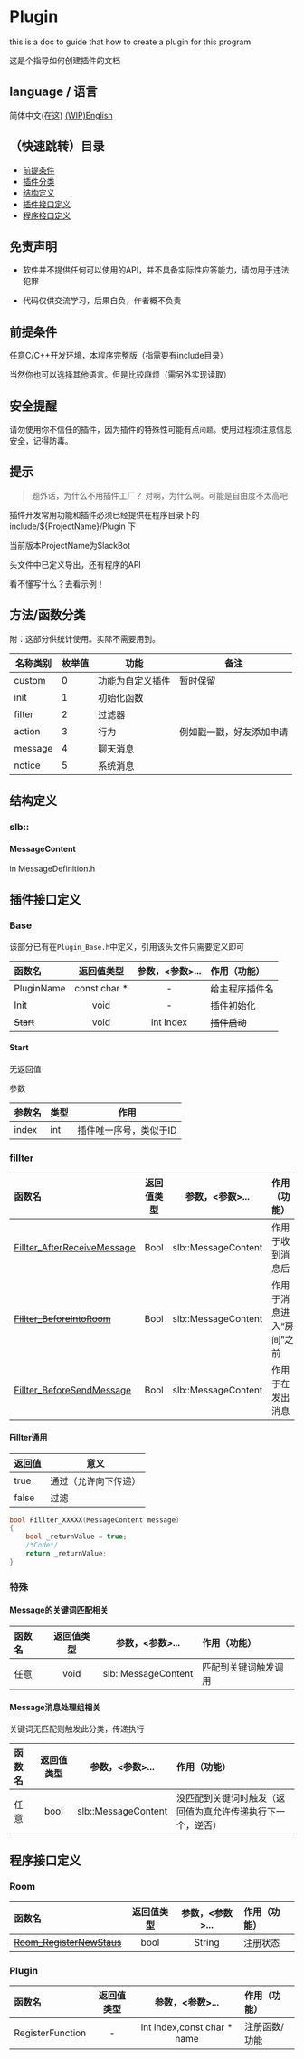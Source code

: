 # Plugin

this is a doc to guide that how to create a plugin for this program

这是个指导如何创建插件的文档

## language / 语言

简体中文(在这)  [(WIP)English](./en/Plugin.md)

## （快速跳转）目录

- [前提条件](#前提条件)
- [插件分类](#插件分类)
- [结构定义](#结构定义)
- [插件接口定义](#插件接口定义)
- [程序接口定义](#程序接口定义)

## 免责声明

- 软件并不提供任何可以使用的API，并不具备实际性应答能力，请勿用于违法犯罪

- 代码仅供交流学习，后果自负，作者概不负责

## 前提条件

任意C/C++开发环境，本程序完整版（指需要有include目录）

当然你也可以选择其他语言。但是比较麻烦（需另外实现读取）

## 安全提醒

请勿使用你不信任的插件，因为插件的特殊性可能有点```问题```。使用过程须注意信息安全，记得防毒。

## 提示

> 题外话，为什么不用插件工厂？ 对啊，为什么啊。可能是自由度不太高吧

插件开发常用功能和插件必须已经提供在程序目录下的 include/${ProjectName}/Plugin 下

当前版本ProjectName为SlackBot

头文件中已定义导出，还有程序的API

看不懂写什么？去看示例！

## 方法/函数分类

附：这部分供统计使用。实际不需要用到。

|名称类别|枚举值|功能|备注|
|-|-|-|-|
|custom|0|功能为自定义插件|暂时保留|
|init|1|初始化函数
|filter|2|过滤器
|action|3|行为|例如戳一戳，好友添加申请
|message|4|聊天消息
|notice|5|系统消息

## 结构定义

### slb::

#### MessageContent

in MessageDefinition.h

## 插件接口定义

### Base

该部分已有在``Plugin_Base.h``中定义，引用该头文件只需要定义即可

|函数名|返回值类型|参数，<参数>...|作用（功能）|
|:-|:-:|:-:|:-|
PluginName|const char *|-|给主程序插件名
Init|void|-|插件初始化
~~Start~~|void|int index|~~插件启动~~

#### Start

无返回值

参数

|参数名|类型|作用
|-|-|-|
index|int|插件唯一序号，类似于ID

### fillter
|函数名|返回值类型|参数，<参数>...|作用（功能）|
|:-|:-:|:-:|:-|
[Fillter_AfterReceiveMessage](#fillter通用)|Bool|slb::MessageContent|作用于收到消息后
~~[Fillter_BeforeIntoRoom](#fillter通用)~~|Bool|slb::MessageContent|作用于消息进入“房间”之前
[Fillter_BeforeSendMessage](#fillter通用)|Bool|slb::MessageContent|作用于在发出消息

#### Fillter通用

|返回值|意义|
|-|-|
true|通过（允许向下传递）
false|过滤

```cpp
bool Fillter_XXXXX(MessageContent message)
{
    bool _returnValue = true;
    /*Code*/
    return _returnValue;
}
```

### 特殊

#### Message的关键词匹配相关

|函数名|返回值类型|参数，<参数>...|作用（功能）|
|:-|:-:|:-:|:-|
任意|void|slb::MessageContent|匹配到关键词触发调用

#### Message消息处理组相关

关键词无匹配则触发此分类，传递执行

|函数名|返回值类型|参数，<参数>...|作用（功能）|
|:-|:-:|:-:|:-|
任意|bool|slb::MessageContent|没匹配到关键词时触发（返回值为真允许传递执行下一个，逆否）

## 程序接口定义

### Room
|函数名|返回值类型|参数，<参数>...|作用（功能）|
|:-|:-:|:-:|:-|
~~[Room_RegisterNewStaus](#Room_RegisterNewStaus)~~|bool|String|注册状态

### Plugin

|函数名|返回值类型|参数，<参数>...|作用（功能）|
|:-|:-:|:-:|:-|
RegisterFunction|-|int index,const char * name|注册函数/功能